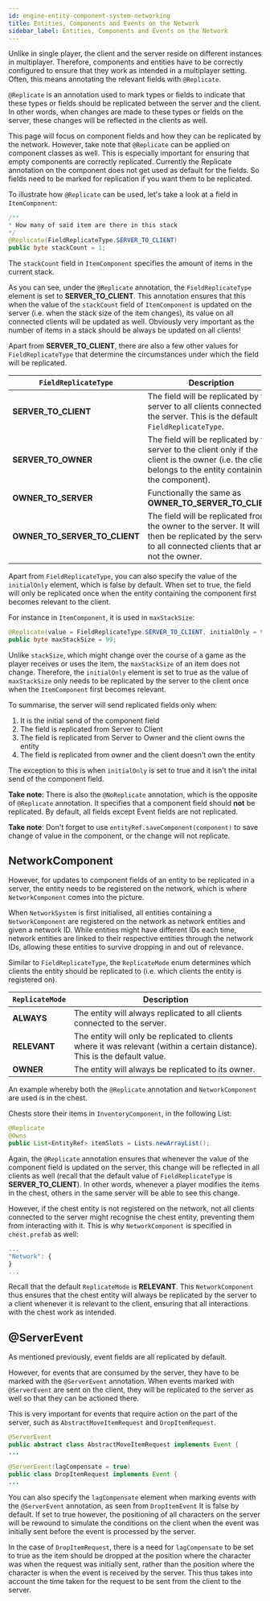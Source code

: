 ```yaml
---
id: engine-entity-component-system-networking
title: Entities, Components and Events on the Network
sidebar_label: Entities, Components and Events on the Network
---
```


Unlike in single player, the client and the server reside on different instances in multiplayer. Therefore, components and entities have to be correctly configured to ensure that they work as intended in a multiplayer setting. Often, this means annotating the relevant fields with `@Replicate`.

`@Replicate` is an annotation used to mark types or fields to indicate that these types or fields should be replicated between the server and the client. In other words, when changes are made to these types or fields on the server, these changes will be reflected in the clients as well.

This page will focus on component fields and how they can be replicated by the network. However, take note that `@Replicate` can be applied on component classes as well. This is especially important for ensuring that empty components are correctly replicated. Currently the Replicate annotation on the component does not get used as default for the fields. So fields need to be marked for replication if you want them to be replicated.

To illustrate how `@Replicate` can be used, let's take a look at a field in `ItemComponent`:

```java
/**
* How many of said item are there in this stack
*/
@Replicate(FieldReplicateType.SERVER_TO_CLIENT)
public byte stackCount = 1;
```

The `stackCount` field in `ItemComponent` specifies the amount of items in the current stack. 

As you can see, under the `@Replicate` annotation, the `FieldReplicateType` element is set to **SERVER_TO_CLIENT**. This annotation ensures that this when the value of the `stackCount` field of `ItemComponent` is updated on the server (i.e. when the stack size of the item changes), its value on all connected clients will be updated as well. Obviously very important as the number of items in a stack should be always be updated on all clients!

Apart from **SERVER_TO_CLIENT**, there are also a few other values for `FieldReplicateType` that determine the circumstances under which the field will be replicated. 

 `FieldReplicateType` | Description
--------|-------------
**SERVER_TO_CLIENT**   | The field will be replicated by the server to all clients connected to the server. This is the default `FieldReplicateType`.
**SERVER_TO_OWNER**    | The field will be replicated by the server to the client only if the client is the owner (i.e. the client belongs to the entity containing the component).
**OWNER_TO_SERVER**    | Functionally the same as **OWNER_TO_SERVER_TO_CLIENT**
**OWNER_TO_SERVER_TO_CLIENT**  | The field will be replicated from the owner to the server. It will be then be replicated by the server to all connected clients that are not the owner.

Apart from `FieldReplicateType`, you can also specify the value of the `initialOnly` element, which is false by default. When set to true, the field will only be replicated once when the entity containing the component first becomes relevant to the client. 

For instance in `ItemComponent`, it is used in `maxStackSize`:
```java
@Replicate(value = FieldReplicateType.SERVER_TO_CLIENT, initialOnly = true)
public byte maxStackSize = 99;
```

Unlike `stackSize`, which might change over the course of a game as the player receives or uses the item, the `maxStackSize` of an item does not change. Therefore, the `initialOnly` element is set to true as the value of `maxStackSize` only needs to be replicated by the server to the client once when the `ItemComponent` first becomes relevant.

To summarise, the server will send replicated fields only when:

1. It is the initial send of the component field
2. The field is replicated from Server to Client
3. The field is replicated from Server to Owner and the client owns the entity
4. The field is replicated from owner and the client doesn't own the entity  

The exception to this is when `initialOnly` is set to true and it isn't the inital send of the component field.

**Take note**: There is also the `@NoReplicate` annotation, which is the opposite of `@Replicate` annotation. It specifies that a component field should **not** be replicated. By default, all fields except Event fields are not replicated.

**Take note**: Don't forget to use `entityRef.saveComponent(component)` to save change of value in the component, or the change will not replicate.

## NetworkComponent

However, for updates to component fields of an entity to be replicated in a server, the entity needs to be registered on the network, which is where `NetworkComponent` comes into the picture. 

When `NetworkSystem` is first initialised, all entities containing a `NetworkComponent` are registered on the network as network entities and given a network ID. While entities might have different IDs each time, network entities are linked to their respective entities through the network IDs, allowing these entities to survive dropping in and out of relevance. 

Similar to `FieldReplicateType`, the `ReplicateMode` enum determines which clients the entity should be replicated to (i.e. which clients the entity is registered on).

 `ReplicateMode` | Description
--------|-------------
**ALWAYS** | The entity will always replicated to all clients connected to the server.
**RELEVANT** | The entity will only be replicated to clients where it was relevant (within a certain distance). This is the default value.
**OWNER** | The entity will always be replicated to its owner.

An example whereby both the `@Replicate` annotation and `NetworkComponent` are used is in the chest.

Chests store their items in `InventoryComponent`, in the following List:
```java
@Replicate
@Owns
public List<EntityRef> itemSlots = Lists.newArrayList();
```

Again, the `@Replicate` annotation ensures that whenever the value of the component field is updated on the server, this change will be reflected in all clients as well (recall that the default value of `FieldReplicateType` is **SERVER_TO_CLIENT**). In other words, whenever a player modifies the items in the chest, others in the same server will be able to see this change.

However, if the chest entity is not registered on the network, not all clients connected to the server might recognise the chest entity, preventing them from interacting with it. This is why `NetworkComponent` is specified in `chest.prefab` as well:

```javascript
...
"Network": {
}
...
```

Recall that the default `ReplicateMode` is **RELEVANT**. This `NetworkComponent` thus ensures that the chest entity will always be replicated by the server to a client whenever it is relevant to the client, ensuring that all interactions with the chest work as intended.

## @ServerEvent

As mentioned previously, event fields are all replicated by default. 

However, for events that are consumed by the server, they have to be marked with the `@ServerEvent` annotation. When events marked with `@ServerEvent` are sent on the client, they will be replicated to the server as well so that they can be actioned there.

This is very important for events that require action on the part of the server, such as `AbstractMoveItemRequest` and `DropItemRequest`.

```java
@ServerEvent
public abstract class AbstractMoveItemRequest implements Event {
...
```

```java
@ServerEvent(lagCompensate = true)
public class DropItemRequest implements Event {
...
```

You can also specify the `lagCompensate` element when marking events with the `@ServerEvent` annotation, as seen from `DropItemEvent` It is false by default.  If set to true however, the positioning of all characters on the server will be rewound to simulate the conditions on the client when the event was initially sent before the event is processed by the server. 

In the case of `DropItemRequest`, there is a need for `lagCompensate` to be set to true as the item should be dropped at the position where the character was when the request was initially sent, rather than the position where the character is when the event is received by the server. This thus takes into account the time taken for the request to be sent from the client to the server.